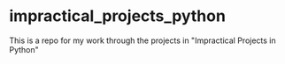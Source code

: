 # impractical_projects_python
This is a repo for my work through the projects in "Impractical Projects in Python"
